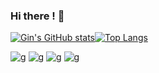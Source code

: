 ### Hi there ! 👋

<!--
**Gin-is-not-real/Gin-is-not-real** is a ✨ _special_ ✨ repository because its `README.md` (this file) appears on your GitHub profile.

Here are some ideas to get you started:

- 🔭 I’m currently working on ...
- 🌱 I’m currently learning ...
- 👯 I’m looking to collaborate on ...
- 🤔 I’m looking for help with ...
- 💬 Ask me about ...
- 📫 How to reach me: ...
- 😄 Pronouns: ...
- ⚡ Fun fact: ...
-->
[![Gin's GitHub stats](https://github-readme-stats.vercel.app/api?username=Gin-is-not-real&?count_private=true&show_icons=true&theme=merko&include_all_commits=true)](https://github.com/anuraghazra/github-readme-stats)[![Top Langs](https://github-readme-stats.vercel.app/api/top-langs/?username=Gin-is-not-real&count_private=true&show_icons=true&theme=merko&include_all_commits=true)](https://github.com/anuraghazra/github-readme-stats)

![g](https://img.shields.io/static/v1?label=POO&message=Javascript,PhP,Java&color=succes)
![g](https://img.shields.io/static/v1?label=Algorithmes&message=POO&color=#DB2318)
![g](https://img.shields.io/static/v1?label=Javascript&message=Audio_API&color=succes)
![g](https://img.shields.io/static/v1?label=Git&message=GitBash&color=succes)


